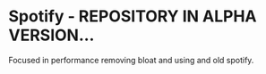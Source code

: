 # Spotify - REPOSITORY IN ALPHA VERSION...
Focused in performance removing bloat and using and old spotify.
